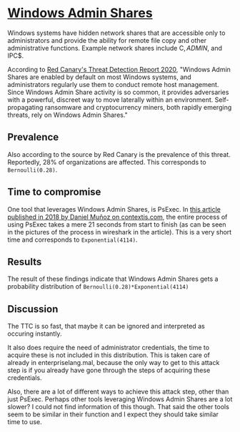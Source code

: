 # [Windows Admin Shares](https://attack.mitre.org/techniques/T1077/)
Windows systems have hidden network shares that are accessible only to administrators and provide the ability for remote file copy and other administrative functions. Example network shares include C$, ADMIN$, and IPC$. 

According to [Red Canary's Threat Detection Report 2020](https://redcanary.com/threat-detection-report/techniques/windows-admin-shares/), "Windows Admin Shares are enabled by default on most Windows systems, and administrators regularly use them to conduct remote host management. Since Windows Admin Share activity is so common, it provides adversaries with a powerful, discreet way to move laterally within an environment. Self-propagating ransomware and cryptocurrency miners, both rapidly emerging threats, rely on Windows Admin Shares."
## Prevalence
Also according to the source by Red Canary is the prevalence of this threat. Reportedly, 28% of organizations are affected. This corresponds to ```Bernoulli(0.28)```.

## Time to compromise
One tool that leverages Windows Admin Shares, is PsExec. In [this article published in 2018 by Daniel Muñoz on contextis.com](https://www.contextis.com/us/blog/lateral-movement-a-deep-look-into-psexec), the entire process of using PsExec takes a mere 21 seconds from start to finish (as can be seen in the pictures of the process in wireshark in the article). This is a very short time and corresponds to ```Exponential(4114)```. 

## Results
The result of these findings indicate that Windows Admin Shares gets a probability distribution of ```Bernoulli(0.28)*Exponential(4114)```

## Discussion
The TTC is so fast, that maybe it can be ignored and interpreted as occuring instantly. 

It also does require the need of administrator credentials, the time to acquire these is not included in this distribution. This is taken care of already in enterpriselang.mal, because the only way to get to this attack step is if you already have gone through the steps of acquiring these credentials. 

Also, there are a lot of different ways to achieve this attack step, other than just PsExec. Perhaps other tools leveraging Windows Admin Shares are a lot slower? I could not find information of this though. That said the other tools seem to be similar in their function and I expect they should take similar time to use. 